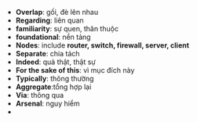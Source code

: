- **Overlap**: gối, đè lên nhau
- **Regarding**: liên quan
- **familiarity**: sự quen, thân thuộc
- **foundational**: nền tảng
- **Nodes**: include **router, switch, firewall, server, client**
- **Separate**: chia tách
- **Indeed**: quả thật, thật sự
- **For the sake of this**: vì mục đích này
- **Typically**: thông thường
- **Aggregate**:tổng hợp lại
- **Via**: thông qua
- **Arsenal**: nguy hiểm
- 
